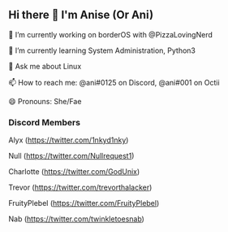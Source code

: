 ## Hi there 👋 I'm Anise (Or Ani)


🔭 I’m currently working on borderOS with @PizzaLovingNerd

🌱 I’m currently learning System Administration, Python3

💬 Ask me about Linux

📫 How to reach me: @ani#0125 on Discord, @ani#001 on Octii

😄 Pronouns: She/Fae



### Discord Members
Alyx (https://twitter.com/1nkyd1nky)

Null (https://twitter.com/Nullrequest1)

Charlotte (https://twitter.com/GodUnix)

Trevor (https://twitter.com/trevorthalacker)

FruityPlebel (https://twitter.com/FruityPlebel)

Nab (https://twitter.com/twinkletoesnab)
